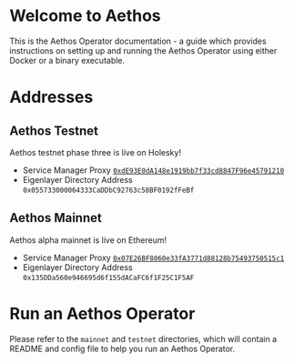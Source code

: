 # Welcome to Aethos
This is the Aethos Operator documentation - a guide which provides instructions on setting up and running the Aethos Operator using either Docker or a binary executable.

# Addresses 

## Aethos Testnet
Aethos testnet phase three is live on Holesky!
- Service Manager Proxy [```0xdE93E0dA148e1919bb7f33cd8847F96e45791210```](https://holesky.etherscan.io/address/0xdE93E0dA148e1919bb7f33cd8847F96e45791210)
- Eigenlayer Directory Address ```0x055733000064333CaDDbC92763c58BF0192fFeBf```

## Aethos Mainnet
Aethos alpha mainnet is live on Ethereum!
- Service Manager Proxy [```0x07E26BF8060e33fA3771d88128b75493750515c1```](https://etherscan.io/address/0x07E26BF8060e33fA3771d88128b75493750515c1)
- Eigenlayer Directory Address ```0x135DDa560e946695d6f155dACaFC6f1F25C1F5AF```

# Run an Aethos Operator

Please refer to the `mainnet` and `testnet` directories, which will contain a README and config file to help you run an Aethos Operator. 